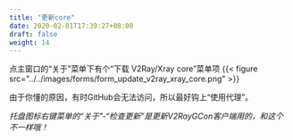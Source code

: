 ```yaml
---
title: "更新core"
date: 2020-02-01T17:39:27+08:00
draft: false
weight: 14
---
```


点主窗口的“关于”菜单下有个“下载 V2Ray/Xray core”菜单项
{{< figure src="../../images/forms/form_update_v2ray_xray_core.png" >}}

由于你懂的原因，有时GitHub会无法访问，所以最好钩上“使用代理”。  

*托盘图标右键菜单的“关于”-“检查更新”是更新V2RayGCon客户端用的，和这个不一样哦！*